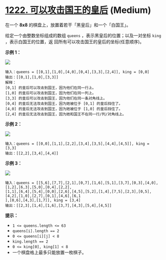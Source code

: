 # [1222. 可以攻击国王的皇后][link] (Medium)

[link]: https://leetcode.cn/problems/queens-that-can-attack-the-king/

在一个 **8x8** 的棋盘上，放置着若干「黑皇后」和一个「白国王」。

给定一个由整数坐标组成的数组 `queens` ，表示黑皇后的位置；以及一对坐标 `king` ，表示白国王的位置，返
回所有可以攻击国王的皇后的坐标(任意顺序)。

**示例 1：**

![](https://assets.leetcode-cn.com/aliyun-lc-upload/uploads/2019/10/13/untitled-diagram.jpg)

```
输入：queens = [[0,1],[1,0],[4,0],[0,4],[3,3],[2,4]], king = [0,0]
输出：[[0,1],[1,0],[3,3]]
解释：
[0,1] 的皇后可以攻击到国王，因为他们在同一行上。
[1,0] 的皇后可以攻击到国王，因为他们在同一列上。
[3,3] 的皇后可以攻击到国王，因为他们在同一条对角线上。
[0,4] 的皇后无法攻击到国王，因为她被位于 [0,1] 的皇后挡住了。
[4,0] 的皇后无法攻击到国王，因为她被位于 [1,0] 的皇后挡住了。
[2,4] 的皇后无法攻击到国王，因为她和国王不在同一行/列/对角线上。

```

**示例 2：**

**![](https://assets.leetcode-cn.com/aliyun-lc-upload/uploads/2019/10/13/untitled-diagram-1.jpg)**

```
输入：queens = [[0,0],[1,1],[2,2],[3,4],[3,5],[4,4],[4,5]], king = [3,3]
输出：[[2,2],[3,4],[4,4]]

```

**示例 3：**

**![](https://assets.leetcode-cn.com/aliyun-lc-upload/uploads/2019/10/13/untitled-diagram-2.jpg)**

```
输入：queens = [[5,6],[7,7],[2,1],[0,7],[1,6],[5,1],[3,7],[0,3],[4,0],[1,2],[6,3],[5,0],[0,4],[2,2],
[1,1],[6,4],[5,4],[0,0],[2,6],[4,5],[5,2],[1,4],[7,5],[2,3],[0,5],[4,2],[1,0],[2,7],[0,1],[4,6],[6,1
],[0,6],[4,3],[1,7]], king = [3,4]
输出：[[2,3],[1,4],[1,6],[3,7],[4,3],[5,4],[4,5]]

```

**提示：**

- `1 <= queens.length <= 63`
- `queens[i].length == 2`
- `0 <= queens[i][j] < 8`
- `king.length == 2`
- `0 <= king[0], king[1] < 8`
- 一个棋盘格上最多只能放置一枚棋子。

